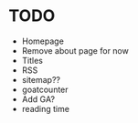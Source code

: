 # TODO

* Homepage
* Remove about page for now
* Titles
* RSS
* sitemap??
* goatcounter
* Add GA?
* reading time
